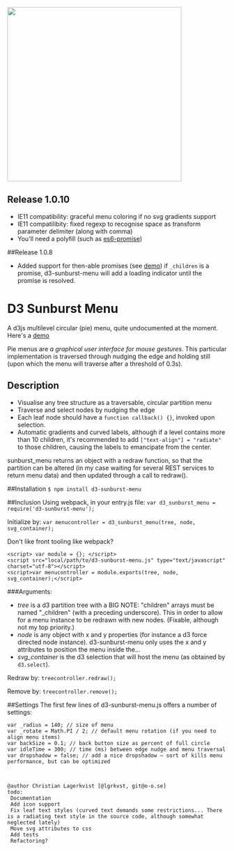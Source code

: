 <img src="https://raw.githubusercontent.com/lgrkvst/d3-sunburst-menu/master/img/observatory.jpg" width="400">

## Release 1.0.10
* IE11 compatibility: graceful menu coloring if no svg gradients support
* IE11 compatilibity: fixed regexp to recognise space as transform parameter delimiter (along with comma)
* You'll need a polyfill (such as [es6-promise](https://github.com/stefanpenner/es6-promise))

##Release 1.0.8
* Added support for then-able promises (see [demo](https://rawgit.com/lgrkvst/d3-sunburst-menu/master/demo/d3-sunburst-demo.html))
if `_children` is a promise, d3-sunburst-menu will add a loading indicator until the promise is resolved.

# D3 Sunburst Menu
A d3js multilevel circular (pie) menu, quite undocumented at the moment. Here's a [demo](https://rawgit.com/lgrkvst/d3-sunburst-menu/master/demo/d3-sunburst-demo.html)

Pie menus are _a graphical user interface for mouse gestures_. This particular implementation is traversed through nudging the edge and holding still (upon which the menu will traverse after a threshold of 0.3s).

## Description

* Visualise any tree structure as a traversable, circular partition menu
* Traverse and select nodes by nudging the edge
* Each leaf node should have a `function callback() {}`, invoked upon selection.
* Automatic gradients and curved labels, although if a level contains more than 10 children, it's recommended to add `["text-align"] = "radiate"` to those children, causing the labels to emancipate from the center.

sunburst_menu returns an object with a redraw function, so that the partition can be altered (in my case waiting for several REST services to return menu data) and then updated through a call to redraw().

##Installation
`$ npm install d3-sunburst-menu`

##Inclusion
Using webpack, in your entry.js file:
`var d3_sunburst_menu = require('d3-sunburst-menu');`

Initialize by:
`var menucontroller = d3_sunburst_menu(tree, node, svg_container);`

Don't like front tooling like webpack?
```
<script> var module = {}; </script>
<script src="local/path/to/d3-sunburst-menu.js" type="text/javascript" charset="utf-8"></script>
<script>var menucontroller = module.exports(tree, node, svg_container);</script>
```


###Arguments:

* _tree_ is a d3 partition tree with a BIG NOTE: "children" arrays must be named "_children" (with a preceding underscore). This in order to allow for a menu instance to be redrawn with new nodes. (Fixable, although not my top priority.)
* _node_ is any object with x and y properties (for instance a d3 force directed node instance). d3-sunburst-menu only uses the x and y attributes to position the menu inside the...
* _svg_container_ is the d3 selection that will host the menu (as obtained by `d3.select`).

Redraw by:
`treecontroller.redraw();`

Remove by:
`treecontroller.remove();`

##Settings
The first few lines of d3-sunburst-menu.js offers a number of settings:

    var _radius = 140; // size of menu
    var _rotate = Math.PI / 2; // default menu rotation (if you need to align menu items)
    var backSize = 0.1; // back button size as percent of full circle
    var idleTime = 300; // time (ms) between edge nudge and menu traversal
    var dropshadow = false; // add a nice dropshadow – sort of kills menu performance, but can be optimized



    @author Christian Lagerkvist [@lgrkvst, git@o-o.se]
    todo:
     Documentation
     Add icon support
     Fix leaf text styles (curved text demands some restrictions... There is a radiating text style in the source code, although somewhat neglected lately)
     Move svg attributes to css
     Add tests
     Refactoring?

